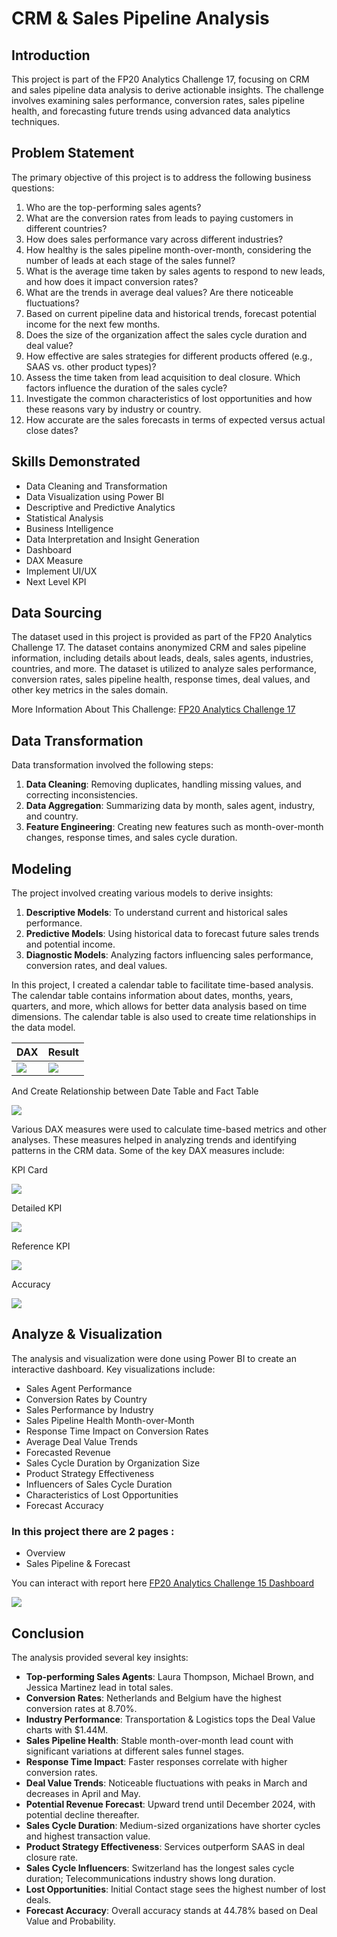 # CRM & Sales Pipeline Analysis


## Introduction
This project is part of the FP20 Analytics Challenge 17, focusing on CRM and sales pipeline data analysis to derive actionable insights. The challenge involves examining sales performance, conversion rates, sales pipeline health, and forecasting future trends using advanced data analytics techniques.

## Problem Statement
The primary objective of this project is to address the following business questions:
1. Who are the top-performing sales agents?
2. What are the conversion rates from leads to paying customers in different countries?
3. How does sales performance vary across different industries?
4. How healthy is the sales pipeline month-over-month, considering the number of leads at each stage of the sales funnel?
5. What is the average time taken by sales agents to respond to new leads, and how does it impact conversion rates?
6. What are the trends in average deal values? Are there noticeable fluctuations?
7. Based on current pipeline data and historical trends, forecast potential income for the next few months.
8. Does the size of the organization affect the sales cycle duration and deal value?
9. How effective are sales strategies for different products offered (e.g., SAAS vs. other product types)?
10. Assess the time taken from lead acquisition to deal closure. Which factors influence the duration of the sales cycle?
11. Investigate the common characteristics of lost opportunities and how these reasons vary by industry or country.
12. How accurate are the sales forecasts in terms of expected versus actual close dates?

## Skills Demonstrated
- Data Cleaning and Transformation
- Data Visualization using Power BI
- Descriptive and Predictive Analytics
- Statistical Analysis
- Business Intelligence
- Data Interpretation and Insight Generation
- Dashboard
- DAX Measure
- Implement UI/UX
- Next Level KPI

## Data Sourcing
The dataset used in this project is provided as part of the FP20 Analytics Challenge 17. The dataset contains anonymized CRM and sales pipeline information, including details about leads, deals, sales agents, industries, countries, and more. The dataset is utilized to analyze sales performance, conversion rates, sales pipeline health, response times, deal values, and other key metrics in the sales domain.

More Information About This Challenge: [FP20 Analytics Challenge 17](https://zoomcharts.com/en/microsoft-power-bi-custom-visuals/challenges/fp20-analytics-july-2024)

## Data Transformation
Data transformation involved the following steps:
1. **Data Cleaning**: Removing duplicates, handling missing values, and correcting inconsistencies.
2. **Data Aggregation**: Summarizing data by month, sales agent, industry, and country.
3. **Feature Engineering**: Creating new features such as month-over-month changes, response times, and sales cycle duration.

## Modeling
The project involved creating various models to derive insights:
1. **Descriptive Models**: To understand current and historical sales performance.
2. **Predictive Models**: Using historical data to forecast future sales trends and potential income.
3. **Diagnostic Models**: Analyzing factors influencing sales performance, conversion rates, and deal values.

In this project, I created a calendar table to facilitate time-based analysis. The calendar table contains information about dates, months, years, quarters, and more, which allows for better data analysis based on time dimensions. The calendar table is also used to create time relationships in the data model.

| DAX | Result |
|----------|----------|
| ![](dax_calendar.png) | ![](result_calendar_table.png) |

And Create Relationship between Date Table and Fact Table

![](data_modeling.png)

Various DAX measures were used to calculate time-based metrics and other analyses. These measures helped in analyzing trends and identifying patterns in the CRM data. Some of the key DAX measures include:

KPI Card

![](dax_kpi.png)

Detailed KPI

![](dax_detailed.png)

Reference KPI

![](dax_reference.png)

Accuracy

![](dax_acuracy.png)


## Analyze & Visualization
The analysis and visualization were done using Power BI to create an interactive dashboard. Key visualizations include:
- Sales Agent Performance
- Conversion Rates by Country
- Sales Performance by Industry
- Sales Pipeline Health Month-over-Month
- Response Time Impact on Conversion Rates
- Average Deal Value Trends
- Forecasted Revenue
- Sales Cycle Duration by Organization Size
- Product Strategy Effectiveness
- Influencers of Sales Cycle Duration
- Characteristics of Lost Opportunities
- Forecast Accuracy

### In this project there are 2 pages :
- Overview
- Sales Pipeline & Forecast

You can interact with report here [FP20 Analytics Challenge 15 Dashboard](https://zoomcharts.com/en/microsoft-power-bi-custom-visuals/challenges/submission/f2a84cd464a908a144272b7eb158b079?challenge=fp20-analytics-april-2024)

![](CRMAnalysis.png)

## Conclusion
The analysis provided several key insights:
- **Top-performing Sales Agents**: Laura Thompson, Michael Brown, and Jessica Martinez lead in total sales.
- **Conversion Rates**: Netherlands and Belgium have the highest conversion rates at 8.70%.
- **Industry Performance**: Transportation & Logistics tops the Deal Value charts with $1.44M.
- **Sales Pipeline Health**: Stable month-over-month lead count with significant variations at different sales funnel stages.
- **Response Time Impact**: Faster responses correlate with higher conversion rates.
- **Deal Value Trends**: Noticeable fluctuations with peaks in March and decreases in April and May.
- **Potential Revenue Forecast**: Upward trend until December 2024, with potential decline thereafter.
- **Sales Cycle Duration**: Medium-sized organizations have shorter cycles and highest transaction value.
- **Product Strategy Effectiveness**: Services outperform SAAS in deal closure rate.
- **Sales Cycle Influencers**: Switzerland has the longest sales cycle duration; Telecommunications industry shows long duration.
- **Lost Opportunities**: Initial Contact stage sees the highest number of lost deals.
- **Forecast Accuracy**: Overall accuracy stands at 44.78% based on Deal Value and Probability.


